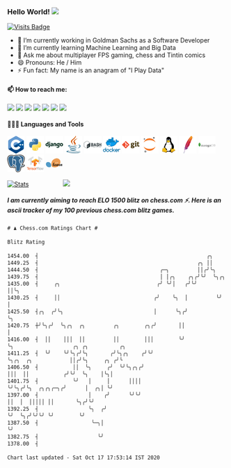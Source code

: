   ### Hello World!  <img src="https://github.com/sciencepal/sciencepal/blob/master/assets/Hi.gif" width="29px">
  [![Visits Badge](https://badges.pufler.dev/visits/sciencepal/sciencepal)](https://badges.pufler.dev/visits/sciencepal/sciencepal)
  
  - 🔭 I’m currently working in Goldman Sachs as a Software Developer
  - 🌱 I’m currently learning Machine Learning and Big Data
  - 💬 Ask me about multiplayer FPS gaming, chess and Tintin comics
  - 😄 Pronouns: He / Him
  - ⚡ Fun fact: My name is an anagram of "I Play Data"
  
  #### 📫 How to reach me:   
  [<img src="https://upload.wikimedia.org/wikipedia/commons/8/83/Steam_icon_logo.svg" width="3.5%"/>](https://steamcommunity.com/id/mongocds/)
  [<img src="https://github.com/sciencepal/sciencepal/blob/master/assets/discord-round.svg" width="3.5%"/>](https://discord.gg/MnUUbHe)
  [<img src="https://img.icons8.com/color/48/000000/twitter.png" width="3.5%"/>](https://twitter.com/sciencepal)
  [<img src="https://img.icons8.com/color/48/000000/linkedin.png" width="3.5%"/>](https://www.linkedin.com/in/adityapal1/)
  [<img src="https://img.icons8.com/fluent/48/000000/facebook-new.png" width="3.5%"/>](https://www.facebook.com/sciencepal/)
  [<img src="https://img.icons8.com/fluent/48/000000/instagram-new.png" width="3.5%"/>](https://www.instagram.com/aditya_sciencepal/)
  <a href="mailto:aditya.pal.science@gmail.com"> <img src="https://img.icons8.com/fluent/48/000000/gmail.png" width="3.5%"/> </a>
  
  #### 👨🏻‍💻 Languages and Tools <br />
  <code><img height="40" src="https://raw.githubusercontent.com/github/explore/80688e429a7d4ef2fca1e82350fe8e3517d3494d/topics/cpp/cpp.png"></code>
  <code><img height="40" src="https://raw.githubusercontent.com/github/explore/80688e429a7d4ef2fca1e82350fe8e3517d3494d/topics/python/python.png"></code>
  <code><img height="40" src="https://raw.githubusercontent.com/github/explore/80688e429a7d4ef2fca1e82350fe8e3517d3494d/topics/django/django.png"></code>
  <code><img height="40" src="https://raw.githubusercontent.com/github/explore/80688e429a7d4ef2fca1e82350fe8e3517d3494d/topics/java/java.png"></code>
  <code><img height="40" src="https://raw.githubusercontent.com/github/explore/80688e429a7d4ef2fca1e82350fe8e3517d3494d/topics/bash/bash.png"></code>
  <code><img height="40" src="https://raw.githubusercontent.com/github/explore/80688e429a7d4ef2fca1e82350fe8e3517d3494d/topics/docker/docker.png"></code>
  <code><img height="40" src="https://raw.githubusercontent.com/github/explore/80688e429a7d4ef2fca1e82350fe8e3517d3494d/topics/git/git.png"></code>
  <code><img height="40" src="https://raw.githubusercontent.com/github/explore/80688e429a7d4ef2fca1e82350fe8e3517d3494d/topics/jupyter-notebook/jupyter-notebook.png"></code>
  <code><img height="40" src="https://raw.githubusercontent.com/github/explore/80688e429a7d4ef2fca1e82350fe8e3517d3494d/topics/linux/linux.png"></code>
  <code><img height="40" src="https://raw.githubusercontent.com/github/explore/80688e429a7d4ef2fca1e82350fe8e3517d3494d/topics/maven/maven.png"></code>
  <code><img height="40" src="https://raw.githubusercontent.com/github/explore/80688e429a7d4ef2fca1e82350fe8e3517d3494d/topics/mongodb/mongodb.png"></code>
  <code><img height="40" src="https://raw.githubusercontent.com/github/explore/80688e429a7d4ef2fca1e82350fe8e3517d3494d/topics/postgresql/postgresql.png"></code>
  <code><img height="40" src="https://raw.githubusercontent.com/github/explore/80688e429a7d4ef2fca1e82350fe8e3517d3494d/topics/tensorflow/tensorflow.png"></code>
  <code><img height="40" src="https://raw.githubusercontent.com/github/explore/80688e429a7d4ef2fca1e82350fe8e3517d3494d/topics/scikit-learn/scikit-learn.png"></code>
  
  [![Stats](https://github-readme-stats.vercel.app/api?username=sciencepal&show_icons=true&theme=radical)](https://github-readme-stats.vercel.app/api?username=sciencepal&show_icons=true&theme=radical)&nbsp; &nbsp; &nbsp; &nbsp; &nbsp; &nbsp; &nbsp; &nbsp; &nbsp; &nbsp; <img src="https://github.com/sciencepal/sciencepal/blob/master/assets/saved.gif" width="195">
  
  ##### I am currently aiming to reach ELO 1500 blitz on chess.com ⚡. Here is an ascii tracker of my 100 previous chess.com blitz games.

  ```
  # ♟︎ Chess.com Ratings Chart #
  
  Blitz Rating

 1454.00  ┤                                                      ╭╮
 1449.25  ┤                                                   ╭╮ ││
 1444.50  ┤                                       ╭─╮         ││╭╯╰╮
 1439.75  ┤                                       │ │╭╮    ╭╮╭╯╰╯  ╰╮╭╮
 1435.00  ┤     ╭╮                               ╭╯ ╰╯│   ╭╯╰╯      ││╰╮
 1430.25  ┤     ││                              ╭╯    ╰╮  │         ╰╯ │
 1425.50  ┤╭╮  ╭╯╰╮                             │      ╰╮╭╯            ╰╮
 1420.75  ┼╯╰╮╭╯  ╰╮╭╮  ╭╮         ╭╮        ╭╮╭╯       ││              │
 1416.00  ┤  ││    │││  ││         ││        │││        ╰╯              ╰╮                   ╭╮ ╭╮          ╭╮
 1411.25  ┤  ╰╯    ╰╯╰╮╭╯╰╮       ╭╯╰╮╭╮    ╭╯╰╯                         ╰╮╭╮  ╭╮            ││╭╯╰╮     ╭╮ ╭╯╰
 1406.50  ┤           ││  ╰╮     ╭╯  ╰╯╰╮╭╮╭╯                             │││  ││           ╭╯╰╯  ╰╮    │╰╮│
 1401.75  ┤           ╰╯   │     │      ││││                              ╰╯╰╮╭╯╰╮  ╭╮╭╮╭─╮╭╯      │  ╭╮│ ╰╯
 1397.00  ┤                │    ╭╯      ╰╯╰╯                                 ││  │  │││││ ││       ╰╮╭╯╰╯
 1392.25  ┤                ╰╮  ╭╯                                            ╰╯  ╰╮╭╯╰╯╰╯ ╰╯        ╰╯
 1387.50  ┤                 ╰─╮│                                                  ╰╯
 1382.75  ┤                   ╰╯
 1378.00  ┤

Chart last updated - Sat Oct 17 17:53:14 IST 2020  
  ```
  
